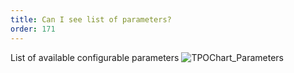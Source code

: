 ```yaml
---
title: Can I see list of parameters?
order: 171
---
```

List of available configurable parameters
![TPOChart_Parameters]("/media/TPOChart_Parameters.png")

